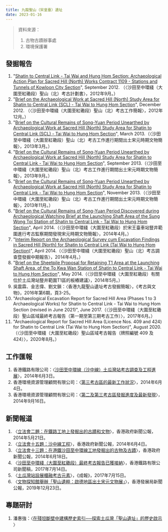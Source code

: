 ```yaml
---
title: 九龍聖山（宋皇臺）遺址
date: 2023-01-16
---
```

<adsense></adsense>

> 資料來源：
> 1. 古物古蹟辦事處
> 2. 環境保護署
## 發掘報告
1. "[Shatin to Central Link - Tai Wai and Hung Hom Section: Archaeological Action Plan for Sacred Hill (North) Works Contract 1109 - Stations and Tunnels of Kowloon City Section](https://www.epd.gov.hk/eia/register/english/permit/vep3702012/documents/aapfsh/pdf/aapfsh.pdf)", September 2012. （〈沙田至中環綫（大圍至紅磡段）聖山（北）考古計劃書〉，2012年9月。）
2. "[Brief on the Archaeological Work at Sacred Hill (North) Study Area for Shatin to Central Link (SCL) - Tai Wai to Hung Hom Section](https://www.amo.gov.hk/filemanager/amo/common/form/brief_12-2012.pdf)", December 2012. （〈沙田至中環綫（大圍至紅磡段）聖山（北）考古工作簡報〉，2012年12月。）
3. "[Brief on the Cultural Remains of Song-Yuan Period Unearthed by Archaeological Work at Sacred Hill (North) Study Area for Shatin to Central Link (SCL) - Tai Wai to Hung Hom Section](https://www.amo.gov.hk/filemanager/amo/common/form/brief_3-2013.pdf)", March 2013.（〈沙田至中環綫（大圍至紅磡段）聖山（北）考古工作進行期間出土宋元時期文物簡報〉，2013年3月。）
4. "[Brief on the Cultural Remains of Song-Yuan Period Unearthed by Archaeological Work at Sacred Hill (North) Study Area for Shatin to Central Link - Tai Wai to Hung Hom Section](https://www.amo.gov.hk/filemanager/amo/common/form/brief_9-2013.pdf)", September 2013.（〈沙田至中環綫（大圍至紅磡段）聖山（北）考古工作進行期間出土宋元時期文物簡報〉，2013年9月。）
5. "[Brief on the Cultural Remains of Song-Yuan Period Unearthed by Archaeological Work at Sacred Hill (North) Study Area for Shatin to Central Link - Tai Wai to Hung Hom Section](https://www.amo.gov.hk/filemanager/amo/common/form/brief_11-2013.pdf)", November 2013.（〈沙田至中環綫（大圍至紅磡段）聖山（北）考古工作進行期間出土宋元時期文物簡報〉，2013年11月。）
6. "[Brief on the Cultural Remains of Song-Yuan Period Discovered during Archaeological Watching Brief at the Launching Shaft Area of the Sung Wong Toi Station of Shatin to Central Link - Tai Wai to Hung Hom Section](https://www.amo.gov.hk/filemanager/amo/common/form/brief_4-2014.pdf)", April 2014.（〈沙田至中環綫（大圍至紅磡段）於宋王臺車站豎井範圍進行考古監察期間發現宋元時期文物簡報〉，2014年4月。）
7. "[Interim Report on the Archaeological Survey cum Excavation Findings in Sacred Hill (North) for Shatin to Central Link (Tai Wai to Hung Hom Section)](https://www.amo.gov.hk/filemanager/amo/common/form/Interim-Report.pdf)", April 2014.（〈沙田至中環綫（大圍至紅磡段）聖山（北）考古調查暨發掘中期報告〉，2014年4月。）
8. "[Brief on the Sheetpile Proposal for Retaining T1 Area at the Launching Shaft Area, of the To Kwa Wan Station of Shatin to Central Link - Tai Wai to Hung Hom Section](https://www.amo.gov.hk/filemanager/amo/common/form/scl_6th_brief.pdf)", May 2014.（〈沙田至中環綫（大圍至紅磡段）有關位於土瓜灣站豎井範圍T1區的板樁建議〉，2014年5月。）
9.  吳震霖、金志偉、劉文鎖：〈香港九龍聖山遺址考古發掘簡報〉，《考古與文物》，2016年第6期，頁3-25。
10. "Archaeological Excavation Report for Sacred Hill Area (Phases 1 to 3 Archaeological Works) for Shatin to Central Link - Tai Wai to Hung Hom Section (revised in June 2021)", June 2017.（〈沙田至中環綫（大圍至紅磡段）聖山區域最終考古報告（第一期至第三期考古工作）〉，2017年6月。）
11. "Archaeological Report for Sacred Hill Area (Licence Nos. 409 and 424) for Shatin to Central Link (Tai Wai to Hung Hom Section)", August 2020.（〈沙田至中環綫（大圍至紅磡段）聖山區域考古報告（牌照編號 409 及424）〉，2020年8月。）
## 工作匯報
1. 香港鐵路有限公司：〈[沙田至中環線（沙中線）土瓜灣站考古調查及工程進展](https://www.legco.gov.hk/yr13-14/chinese/panels/tp/papers/tpcb1-1562-1-c.pdf)〉，2014年6月3日。
2. 香港環境資源管理顧問有限公司：〈[第三考古區的最新工作狀況](https://www.amo.gov.hk/filemanager/amo/common/scl/pdf/20140604_awb_findings.pdf)〉，2014年6月4日。
3. 香港環境資源管理顧問有限公司：〈[第二及第三考古區發掘進度及最新發現](https://www.amo.gov.hk/filemanager/amo/common/scl/pdf/aab_visit_0916_v8_0915_revised_4.pdf)〉，2014年9月16日。
## 新聞報道
1. 〈[立法會二題：在鐵路工地上發掘出的古蹟和文物](https://www.info.gov.hk/gia/general/201405/21/P201405210423.htm)〉，香港政府新聞公報，2014年5月21日。
2. 〈[立法會十五題：沙中線工程](https://www.info.gov.hk/gia/general/201406/04/P201406040274.htm)〉，香港政府新聞公報，2014年6月4日。
3. 〈[立法會十三題：在港鐵沙田至中環線工地發掘出的古物及古蹟](https://www.info.gov.hk/gia/general/201406/18/P201406180602.htm)〉，香港政府新聞公報，2014年6月18日。
4. 〈[沙田至中環綫（大圍至紅磡段）最終考古報告已獲接納](https://www.mtr.com.hk/archive/corporate/en/press_release/PR-17-060-C.pdf)〉，香港鐵路有限公司新聞稿，2017年7月14日。
5. 〈[土瓜灣站設展櫃融考古元素](https://www.singpao.com.hk/index.php?fi=news1&lang=1&id=39023)〉，《成報》，2017年7月15日。
6. 〈[文物探知館舉辦「聖山遺粹：啟德地區出土宋元文物展」](https://www.devb.gov.hk/tc/publications_and_press_releases/press/index_id_10593.html)〉，香港發展局新聞公報，2019年12月23日。
## 專題研討
1. 潘惠強：〈[在殘坦斷壁中建構歷史索引──探索土瓜灣「聖山遺址」的歷史啟示 ](https://www.ln.edu.hk/mcsln/archive/42nd_issue/pdf/feature_01.pdf)〉